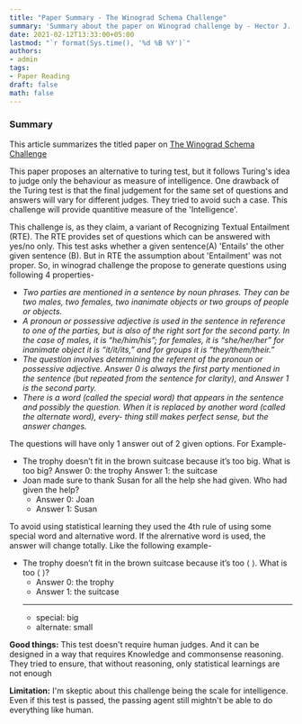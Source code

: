 ```yaml
---
title: "Paper Summary - The Winograd Schema Challenge"
summary: 'Summary about the paper on Winograd challenge by - Hector J. Levesque et. al'
date: 2021-02-12T13:33:00+05:00
lastmod: "`r format(Sys.time(), '%d %B %Y')`"
authors:
- admin
tags:
- Paper Reading
draft: false
math: false
---
```


### Summary
This article summarizes the titled paper on [The Winograd Schema Challenge](https://cs.nyu.edu/faculty/davise/papers/WSKR2012.pdf)

This paper proposes an alternative to turing test, but it follows Turing's idea to judge only the behaviour as measure of intelligence. One drawback of the Turing test is that the final judgement for the same set of questions and answers will vary for different judges. They tried to avoid such a case. This challenge will provide quantitive measure of the 'Intelligence'.

This challenge is, as they claim, a variant of Recognizing Textual Entailment (RTE). The RTE provides set of questions which can be answered with yes/no only. This test asks whether a given sentence(A) 'Entails' the other given sentence (B). But in RTE the assumption about 'Entailment' was not proper. So, in winograd challenge the propose to generate questions using following 4 properties-

 -  _Two parties are mentioned in a sentence by noun phrases. They can be two males, two females, two inanimate objects or two groups of people or objects._
 - _A pronoun or possessive adjective is used in the sentence in reference to one of the parties, but is also of the right sort for the second party. In the case of males, it is “he/him/his”; for females, it is “she/her/her” for inanimate object it is “it/it/its,” and for groups it is “they/them/their.”_
 - _The question involves determining the referent of the pronoun or possessive adjective. Answer 0 is always the first party mentioned in the sentence (but repeated from the sentence for clarity), and Answer 1 is the second party._
 - _There is a word (called the special word) that appears in the sentence and possibly the question. When it is replaced by another word (called the alternate word), every- thing still makes perfect sense, but the answer changes._

The questions will have only 1 answer out of 2 given options. For Example- 
 - The trophy doesn’t fit in the brown suitcase because it’s too big. What is too big?
        Answer 0: the trophy 
        Answer 1: the suitcase
 - Joan made sure to thank Susan for all the help she had given. Who had given the help?
    - Answer 0: Joan 
    - Answer 1: Susan

To avoid using statistical learning they used the 4th rule of using some special word and alternative word. If the alrernative word is used, the answer will change totally. Like the following example-
- The trophy doesn’t fit in the brown suitcase because it’s too ⟨ ⟩. What is too ⟨ ⟩?
    - Answer 0: the trophy
    - Answer 1: the suitcase
    ----
    - special: big
    - alternate: small
    
**Good things:** This test doesn't require human judges. And it can be designed in a way that requires Knowledge and commonsense reasoning. They tried to ensure, that without reasoning, only statistical learnings are not enough

**Limitation:** I'm skeptic about this challenge being the scale for intelligence. Even if this test is passed, the passing agent still mightn't be able to do everything like human.

